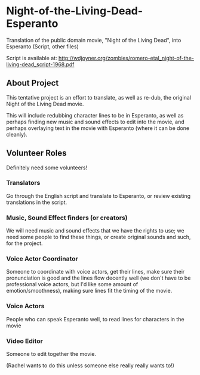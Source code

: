 Night-of-the-Living-Dead-Esperanto
==================================

Translation of the public domain movie, "Night of the Living Dead", into Esperanto (Script, other files)

Script is available at: http://wdjoyner.org/zombies/romero-etal_night-of-the-living-dead_script-1968.pdf



## About Project

This tentative project is an effort to translate, as well as re-dub, the original
Night of the Living Dead movie.

This will include redubbing character lines to be in Esperanto,
as well as perhaps finding new music and sound effects to edit into the movie,
and perhaps overlaying text in the movie with Esperanto (where it can be done cleanly).

## Volunteer Roles

Definitely need some volunteers!

### Translators

Go through the English script and translate to Esperanto, or review existing translations in the script.

### Music, Sound Effect finders (or creators)

We will need music and sound effects that we have the rights to use; we need some people to find these things, or create original sounds and such, for the project.

### Voice Actor Coordinator

Someone to coordinate with voice actors, get their lines, make sure their pronunciation is good and the lines flow decently well (we don't have to be professional voice actors, but I'd like some amount of emotion/smoothness), making sure lines fit the timing of the movie.

### Voice Actors

People who can speak Esperanto well, to read lines for characters in the movie

### Video Editor

Someone to edit together the movie.

(Rachel wants to do this unless someone else really really wants to!)
